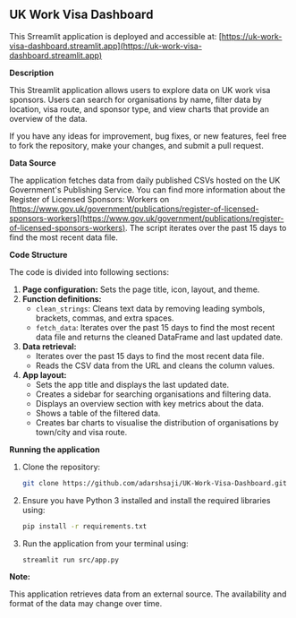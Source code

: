 ## UK Work Visa Dashboard

This Srreamlit application is deployed and accessible at: [https://uk-work-visa-dashboard.streamlit.app](https://uk-work-visa-dashboard.streamlit.app)

**Description**

This Streamlit application allows users to explore data on UK work visa sponsors. Users can search for organisations by name, filter data by location, visa route, and sponsor type, and view charts that provide an overview of the data.

If you have any ideas for improvement, bug fixes, or new features, feel free to fork the repository, make your changes, and submit a pull request.

**Data Source**

The application fetches data from daily published CSVs hosted on the UK Government's Publishing Service. You can find more information about the Register of Licensed Sponsors: Workers on [https://www.gov.uk/government/publications/register-of-licensed-sponsors-workers](https://www.gov.uk/government/publications/register-of-licensed-sponsors-workers). The script iterates over the past 15 days to find the most recent data file.

**Code Structure**

The code is divided into following sections:

1. **Page configuration:** Sets the page title, icon, layout, and theme.
2. **Function definitions:**
    - `clean_strings`: Cleans text data by removing leading symbols, brackets, commas, and extra spaces.
    - `fetch_data`: Iterates over the past 15 days to find the most recent data file and returns the cleaned DataFrame and last updated date.
3. **Data retrieval:**
    - Iterates over the past 15 days to find the most recent data file.
    - Reads the CSV data from the URL and cleans the column values.
4. **App layout:**
    - Sets the app title and displays the last updated date.
    - Creates a sidebar for searching organisations and filtering data.
    - Displays an overview section with key metrics about the data.
    - Shows a table of the filtered data.
    - Creates bar charts to visualise the distribution of organisations by town/city and visa route.

**Running the application**

1. Clone the repository:
    ```sh
    git clone https://github.com/adarshsaji/UK-Work-Visa-Dashboard.git
    ```
2. Ensure you have Python 3 installed and install the required libraries using:
    ```sh
    pip install -r requirements.txt
    ```
3. Run the application from your terminal using:
    ```sh
    streamlit run src/app.py
    ```

**Note:**

This application retrieves data from an external source. The availability and format of the data may change over time.
